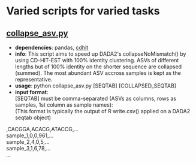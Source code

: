 # Varied scripts for varied tasks
## [collapse_asv.py](https://github.com/dsamoht/utility/blob/main/collapse_asv.py)
- __dependencies__: pandas, [cdhit](https://github.com/weizhongli/cdhit)  
- __info__: This script aims to speed up DADA2's collapseNoMismatch() by using CD-HIT-EST with 100% identity clustering. ASVs of different lengths but of 100% identity on the shorter sequence are collapsed (summed). The most abundant ASV accross samples is kept as the representative.  
- __usage__: python collapse_asv.py [SEQTAB] [COLLAPSED_SEQTAB]
- __input format__:  
[SEQTAB] must be comma-separated (ASVs as columns, rows as samples, 1st column as sample names):  
(This format is typically the output of R write.csv() applied on a DADA2 seqtab object)

,CACGGA,ACACG,ATACCG,...    
sample_1,0,0,961,...    
sample_2,4,0,5,...    
sample_3,1,6,78,...    
...
